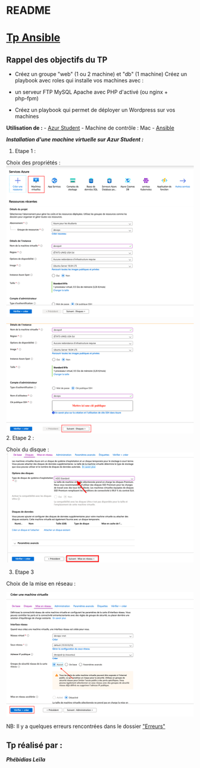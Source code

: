 

# README

# [Tp Ansible](https://github.com/Lilou444/Project-Ansible)

## Rappel des objectifs du TP 

 - Créez un groupe "web" (1 ou 2 machine) et "db" (1 machine) Créez un
   playbook avec roles qui installe vos machines avec :
   
 
 - un serveur FTP   MySQL   Apache avec PHP d'activé (ou nginx +   
   php-fpm)

   

 - Créez un playbook qui permet de déployer un Wordpress sur vos   
   machines


**Utilisation de :** 
        - [Azur Student](https://azure.microsoft.com/fr-fr/) 
        - Machine de contrôle : Mac 
        - [Ansible](https://docs.ansible.com)


***Installation d'une machine virtuelle sur Azur Student :***   



1. Etape 1 : 

Choix des propriétés : 
![enter image description here](https://github.com/Lilou444/Project-Ansible/blob/master/Images/ChoixMachine.png)
![enter image description here](https://github.com/Lilou444/Project-Ansible/blob/master/Images/Propriete1.png)

![enter image description here](https://github.com/Lilou444/Project-Ansible/blob/master/Images/Propriete2.png)
2. Etape 2 : 

Choix du disque :  
![enter image description here](https://github.com/Lilou444/Project-Ansible/blob/master/Images/Disques.png)

3. Etape 3 

Choix de la mise en réseau : 

![enter image description here](https://github.com/Lilou444/Project-Ansible/blob/master/Images/miseEnReseau.png)

NB: Il y a quelques erreurs rencontrées dans le dossier ["Erreurs"](https://github.com/Lilou444/Project-Ansible/tree/master/Erreurs%20) 
## Tp réalisé par : 

***Phébidias Leïla***  


